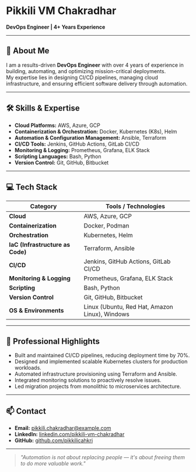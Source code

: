 # Pikkili VM Chakradhar

**DevOps Engineer | 4+ Years Experience**

---

## 👋 About Me
I am a results-driven **DevOps Engineer** with over 4 years of experience in building, automating, and optimizing mission-critical deployments.  
My expertise lies in designing CI/CD pipelines, managing cloud infrastructure, and ensuring efficient software delivery through automation.

---

## 🛠 Skills & Expertise
- **Cloud Platforms:** AWS, Azure, GCP  
- **Containerization & Orchestration:** Docker, Kubernetes (K8s), Helm  
- **Automation & Configuration Management:** Ansible, Terraform  
- **CI/CD Tools:** Jenkins, GitHub Actions, GitLab CI/CD  
- **Monitoring & Logging:** Prometheus, Grafana, ELK Stack  
- **Scripting Languages:** Bash, Python  
- **Version Control:** Git, GitHub, Bitbucket

---

## 💻 Tech Stack
| Category | Tools / Technologies |
|----------|----------------------|
| **Cloud** | AWS, Azure, GCP |
| **Containerization** | Docker, Podman |
| **Orchestration** | Kubernetes, Helm |
| **IaC (Infrastructure as Code)** | Terraform, Ansible |
| **CI/CD** | Jenkins, GitHub Actions, GitLab CI/CD |
| **Monitoring & Logging** | Prometheus, Grafana, ELK Stack |
| **Scripting** | Bash, Python |
| **Version Control** | Git, GitHub, Bitbucket |
| **OS & Environments** | Linux (Ubuntu, Red Hat, Amazon Linux), Windows |

---

## 🚀 Professional Highlights
- Built and maintained CI/CD pipelines, reducing deployment time by 70%.  
- Designed and implemented scalable Kubernetes clusters for production workloads.  
- Automated infrastructure provisioning using Terraform and Ansible.  
- Integrated monitoring solutions to proactively resolve issues.  
- Led migration projects from monolithic to microservices architecture.

---

## 📫 Contact
- **Email:** pikkili.chakradhar@example.com  
- **LinkedIn:** [linkedin.com/pikkili-vm-chakradhar](https://linkedin.com/pikkili-vm-chakradhar)  
- **GitHub:** [github.com/pikkilicahkri](https://github.com/pikkilicahkri)

---

> _"Automation is not about replacing people — it's about freeing them to do more valuable work."_
